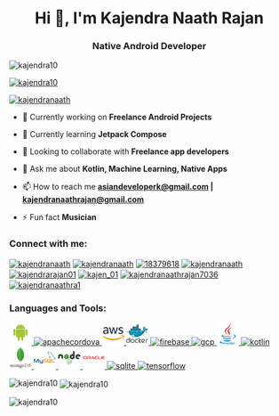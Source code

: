 <h1 align="center">Hi 👋, I'm Kajendra Naath Rajan</h1>
<h3 align="center">Native Android Developer</h3>

<p align="left"> <img src="https://komarev.com/ghpvc/?username=kajendra10&label=Profile%20views&color=0e75b6&style=flat" alt="kajendra10" /> </p>

<p align="left"> <a href="https://github.com/ryo-ma/github-profile-trophy"><img src="https://github-profile-trophy.vercel.app/?username=kajendra10" alt="kajendra10" /></a> </p>

<p align="left"> <a href="https://twitter.com/kajendranaath" target="blank"><img src="https://img.shields.io/twitter/follow/kajendranaath?logo=twitter&style=for-the-badge" alt="kajendranaath" /></a> </p>

- 🔭 Currently working on **Freelance Android Projects**

- 🌱 Currently learning **Jetpack Compose**

- 👯 Looking to collaborate with **Freelance app developers**

- 💬 Ask me about **Kotlin, Machine Learning, Native Apps**

- 📫 How to reach me **asiandeveloperk@gmail.com | kajendranaathrajan@gmail.com**

- ⚡ Fun fact **Musician**

<h3 align="left">Connect with me:</h3>
<p align="left">
<a href="https://twitter.com/kajendranaath" target="blank"><img align="center" src="https://raw.githubusercontent.com/rahuldkjain/github-profile-readme-generator/master/src/images/icons/Social/twitter.svg" alt="kajendranaath" height="30" width="40" /></a>
<a href="https://linkedin.com/in/kajendranaath" target="blank"><img align="center" src="https://raw.githubusercontent.com/rahuldkjain/github-profile-readme-generator/master/src/images/icons/Social/linked-in-alt.svg" alt="kajendranaath" height="30" width="40" /></a>
<a href="https://stackoverflow.com/users/18379618" target="blank"><img align="center" src="https://raw.githubusercontent.com/rahuldkjain/github-profile-readme-generator/master/src/images/icons/Social/stack-overflow.svg" alt="18379618" height="30" width="40" /></a>
<a href="https://kaggle.com/kajendranaath" target="blank"><img align="center" src="https://raw.githubusercontent.com/rahuldkjain/github-profile-readme-generator/master/src/images/icons/Social/kaggle.svg" alt="kajendranaath" height="30" width="40" /></a>
<a href="https://fb.com/kajendrarajan01" target="blank"><img align="center" src="https://raw.githubusercontent.com/rahuldkjain/github-profile-readme-generator/master/src/images/icons/Social/facebook.svg" alt="kajendrarajan01" height="30" width="40" /></a>
<a href="https://instagram.com/kajen_01" target="blank"><img align="center" src="https://raw.githubusercontent.com/rahuldkjain/github-profile-readme-generator/master/src/images/icons/Social/instagram.svg" alt="kajen_01" height="30" width="40" /></a>
<a href="https://www.youtube.com/c/kajendranaathrajan7036" target="blank"><img align="center" src="https://raw.githubusercontent.com/rahuldkjain/github-profile-readme-generator/master/src/images/icons/Social/youtube.svg" alt="kajendranaathrajan7036" height="30" width="40" /></a>
<a href="https://www.hackerrank.com/kajendranaathra1" target="blank"><img align="center" src="https://raw.githubusercontent.com/rahuldkjain/github-profile-readme-generator/master/src/images/icons/Social/hackerrank.svg" alt="kajendranaathra1" height="30" width="40" /></a>
</p>

<h3 align="left">Languages and Tools:</h3>
<p align="left"> <a href="https://developer.android.com" target="_blank" rel="noreferrer"> <img src="https://raw.githubusercontent.com/devicons/devicon/master/icons/android/android-original-wordmark.svg" alt="android" width="40" height="40"/> </a> <a href="https://cordova.apache.org/" target="_blank" rel="noreferrer"> <img src="https://www.vectorlogo.zone/logos/apache_cordova/apache_cordova-icon.svg" alt="apachecordova" width="40" height="40"/> </a> <a href="https://aws.amazon.com" target="_blank" rel="noreferrer"> <img src="https://raw.githubusercontent.com/devicons/devicon/master/icons/amazonwebservices/amazonwebservices-original-wordmark.svg" alt="aws" width="40" height="40"/> </a> <a href="https://www.docker.com/" target="_blank" rel="noreferrer"> <img src="https://raw.githubusercontent.com/devicons/devicon/master/icons/docker/docker-original-wordmark.svg" alt="docker" width="40" height="40"/> </a> <a href="https://firebase.google.com/" target="_blank" rel="noreferrer"> <img src="https://www.vectorlogo.zone/logos/firebase/firebase-icon.svg" alt="firebase" width="40" height="40"/> </a> <a href="https://cloud.google.com" target="_blank" rel="noreferrer"> <img src="https://www.vectorlogo.zone/logos/google_cloud/google_cloud-icon.svg" alt="gcp" width="40" height="40"/> </a> <a href="https://www.java.com" target="_blank" rel="noreferrer"> <img src="https://raw.githubusercontent.com/devicons/devicon/master/icons/java/java-original.svg" alt="java" width="40" height="40"/> </a> <a href="https://kotlinlang.org" target="_blank" rel="noreferrer"> <img src="https://www.vectorlogo.zone/logos/kotlinlang/kotlinlang-icon.svg" alt="kotlin" width="40" height="40"/> </a> <a href="https://www.mongodb.com/" target="_blank" rel="noreferrer"> <img src="https://raw.githubusercontent.com/devicons/devicon/master/icons/mongodb/mongodb-original-wordmark.svg" alt="mongodb" width="40" height="40"/> </a> <a href="https://www.mysql.com/" target="_blank" rel="noreferrer"> <img src="https://raw.githubusercontent.com/devicons/devicon/master/icons/mysql/mysql-original-wordmark.svg" alt="mysql" width="40" height="40"/> </a> <a href="https://nodejs.org" target="_blank" rel="noreferrer"> <img src="https://raw.githubusercontent.com/devicons/devicon/master/icons/nodejs/nodejs-original-wordmark.svg" alt="nodejs" width="40" height="40"/> </a> <a href="https://www.oracle.com/" target="_blank" rel="noreferrer"> <img src="https://raw.githubusercontent.com/devicons/devicon/master/icons/oracle/oracle-original.svg" alt="oracle" width="40" height="40"/> </a> <a href="https://www.sqlite.org/" target="_blank" rel="noreferrer"> <img src="https://www.vectorlogo.zone/logos/sqlite/sqlite-icon.svg" alt="sqlite" width="40" height="40"/> </a> <a href="https://www.tensorflow.org" target="_blank" rel="noreferrer"> <img src="https://www.vectorlogo.zone/logos/tensorflow/tensorflow-icon.svg" alt="tensorflow" width="40" height="40"/> </a> </p>

<p><img align="left" src="https://github-readme-stats.vercel.app/api/top-langs?username=kajendra10&show_icons=true&locale=en&layout=compact" alt="kajendra10" /></p>

<p>&nbsp;<img align="center" src="https://github-readme-stats.vercel.app/api?username=kajendra10&show_icons=true&locale=en" alt="kajendra10" /></p>

<p><img align="center" src="https://github-readme-streak-stats.herokuapp.com/?user=kajendra10&" alt="kajendra10" /></p>
